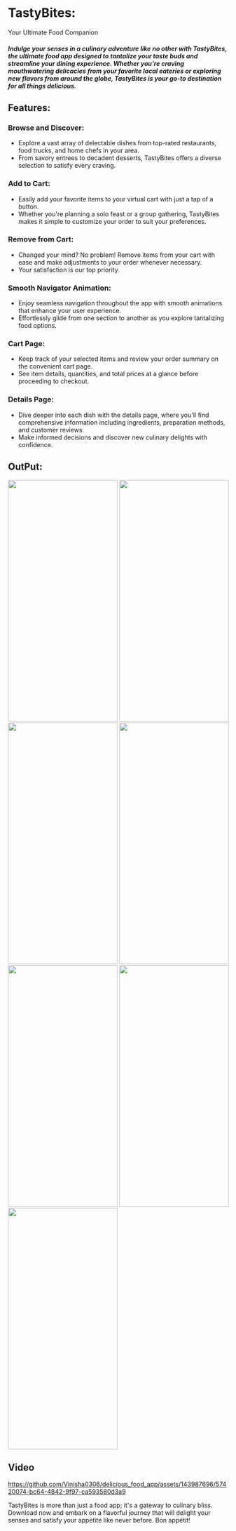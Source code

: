 # TastyBites:
Your Ultimate Food Companion

##### Indulge your senses in a culinary adventure like no other with TastyBites, the ultimate food app designed to tantalize your taste buds and streamline your dining experience. Whether you're craving mouthwatering delicacies from your favorite local eateries or exploring new flavors from around the globe, TastyBites is your go-to destination for all things delicious.

## Features:

### Browse and Discover:
- Explore a vast array of delectable dishes from top-rated restaurants, food trucks, and home chefs in your area.
- From savory entrees to decadent desserts, TastyBites offers a diverse selection to satisfy every craving.

### Add to Cart:
- Easily add your favorite items to your virtual cart with just a tap of a button.
- Whether you're planning a solo feast or a group gathering, TastyBites makes it simple to customize your order to suit your preferences.

### Remove from Cart:
- Changed your mind? No problem! Remove items from your cart with ease and make adjustments to your order whenever necessary.
- Your satisfaction is our top priority.

### Smooth Navigator Animation:
- Enjoy seamless navigation throughout the app with smooth animations that enhance your user experience.
- Effortlessly glide from one section to another as you explore tantalizing food options.

### Cart Page:
- Keep track of your selected items and review your order summary on the convenient cart page.
- See item details, quantities, and total prices at a glance before proceeding to checkout.

### Details Page: 
- Dive deeper into each dish with the details page, where you'll find comprehensive information including ingredients, preparation methods, and customer reviews.
- Make informed decisions and discover new culinary delights with confidence.

## OutPut:
<img src="https://github.com/Vinisha0306/delicious_food_app/assets/143987696/1bd5146e-5f8a-4c9f-88b0-5c1d6f523c2e" width="250" height="550">
<img src="https://github.com/Vinisha0306/delicious_food_app/assets/143987696/cf6572c0-8f73-4335-914e-4946afda162e" width="250" height="550">
<img src="https://github.com/Vinisha0306/delicious_food_app/assets/143987696/4c4988bc-48b8-4a0c-9595-d194addeee0e" width="250" height="550">
<img src="https://github.com/Vinisha0306/delicious_food_app/assets/143987696/45e0eaad-08cd-47e2-8459-176199f7b4d1" width="250" height="550">
<img src="https://github.com/Vinisha0306/delicious_food_app/assets/143987696/824de6be-56a6-4135-ab49-acae48fd6e70" width="250" height="550">
<img src="https://github.com/Vinisha0306/delicious_food_app/assets/143987696/c2bcd337-89b8-4f67-adcf-2bb9a2529e85" width="250" height="550">
<img src="https://github.com/Vinisha0306/delicious_food_app/assets/143987696/3af8eea1-d17d-4362-9a53-73dc0e77634a" width="250" height="550">

## Video

https://github.com/Vinisha0306/delicious_food_app/assets/143987696/57420074-bc64-4842-9f97-ca593580d3a9

TastyBites is more than just a food app; it's a gateway to culinary bliss. Download now and embark on a flavorful journey that will delight your senses and satisfy your appetite like never before. Bon appétit!
